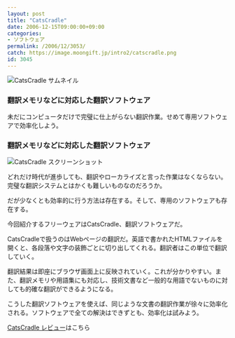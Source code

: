 ```yaml
---
layout: post
title: "CatsCradle"
date: 2006-12-15T09:00:00+09:00
categories:
- ソフトウェア
permalink: /2006/12/3053/
catch: https://image.moongift.jp/intro2/catscradle.png
id: 3045
---
```

 ![CatsCradle サムネイル](https://image.moongift.jp/intro2/catscradle.t.png "CatsCradle サムネイル")
  

### 翻訳メモリなどに対応した翻訳ソフトウェア
  
未だにコンピュータだけで完璧に仕上がらない翻訳作業。せめて専用ソフトウェアで効率化しよう。  
<!--more-->  

### 翻訳メモリなどに対応した翻訳ソフトウェア
  

![CatsCradle スクリーンショット](https://image.moongift.jp/intro2/catscradle.png "CatsCradle スクリーンショット")

  

どれだけ時代が進歩しても、翻訳やローカライズと言った作業はなくならない。完璧な翻訳システムとはかくも難しいものなのだろうか。

  

だが少なくとも効率的に行う方法は存在する。そして、専用のソフトウェアも存在する。

  

今回紹介するフリーウェアはCatsCradle、翻訳ソフトウェアだ。

  

CatsCradleで扱うのはWebページの翻訳だ。英語で書かれたHTMLファイルを開くと、各段落や文字の装飾ごとに切り出してくれる。翻訳者はこの単位で翻訳していく。

  

翻訳結果は即座にブラウザ画面上に反映されていく。これが分かりやすい。また、翻訳メモリや用語集にも対応し、技術文書など一般的な用語でないものに対しても的確な翻訳ができるようになる。

  

こうした翻訳ソフトウェアを使えば、同じような文書の翻訳作業が徐々に効率化される。ソフトウェアで全ての解決はできずとも、効率化は試みよう。

  

[CatsCradle レビュー](http://fw.moongift.jp/review/i-3062.html)はこちら

